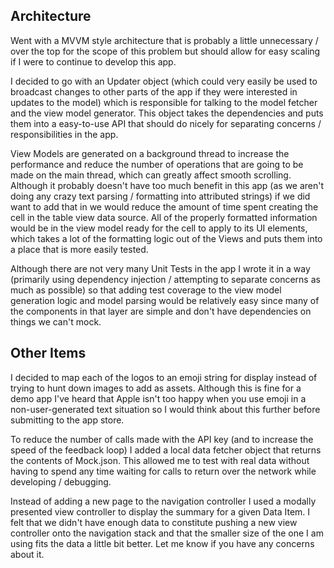 Architecture
---
Went with a MVVM style architecture that is probably a little unnecessary / over the top for the scope of this problem but should allow for easy scaling if I were to continue to develop this app.

I decided to go with an Updater object (which could very easily be used to broadcast changes to other parts of the app if they were interested in updates to the model) which is responsible for talking to the model fetcher and the view model generator. This object takes the dependencies and puts them into a easy-to-use API that should do nicely for separating concerns / responsibilities in the app.

View Models are generated on a background thread to increase the performance and reduce the number of operations that are going to be made on the main thread, which can greatly affect smooth scrolling. Although it probably doesn't have too much benefit in this app (as we aren't doing any crazy text parsing / formatting into attributed strings) if we did want to add that in we would reduce the amount of time spent creating the cell in the table view data source. All of the properly formatted information would be in the view model ready for the cell to apply to its UI elements, which takes a lot of the formatting logic out of the Views and puts them into a place that is more easily tested.

Although there are not very many Unit Tests in the app I wrote it in a way (primarily using dependency injection / attempting to separate concerns as much as possible) so that adding test coverage to the view model generation logic and model parsing would be relatively easy since many of the components in that layer are simple and don't have dependencies on things we can't mock.

Other Items
---

I decided to map each of the logos to an emoji string for display instead of trying to hunt down images to add as assets. Although this is fine for a demo app I've heard that Apple isn't too happy when you use emoji in a non-user-generated text situation so I would think about this further before submitting to the app store.

To reduce the number of calls made with the API key (and to increase the speed of the feedback loop) I added a local data fetcher object that returns the contents of Mock.json. This allowed me to test with real data without having to spend any time waiting for calls to return over the network while developing / debugging.

Instead of adding a new page to the navigation controller I used a modally presented view controller to display the summary for a given Data Item. I felt that we didn't have enough data to constitute pushing a new view controller onto the navigation stack and that the smaller size of the one I am using fits the data a little bit better. Let me know if you have any concerns about it.
